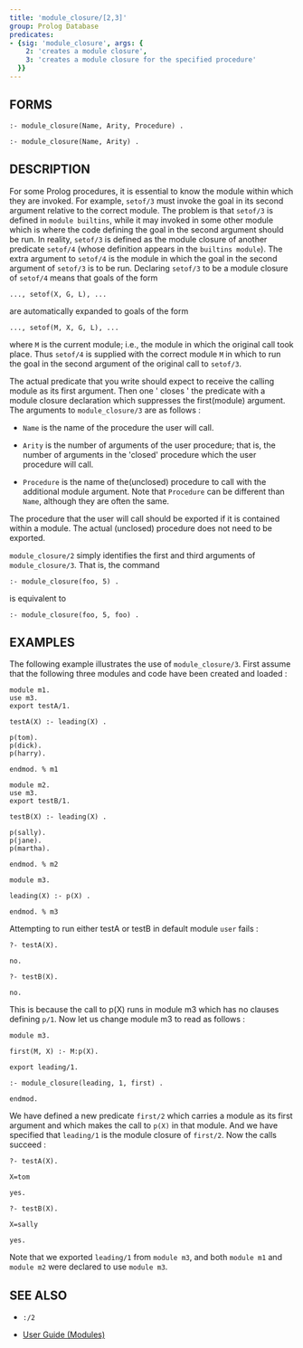 ```yaml
---
title: 'module_closure/[2,3]'
group: Prolog Database
predicates:
- {sig: 'module_closure', args: {
    2: 'creates a module closure',
    3: 'creates a module closure for the specified procedure'
  }}
---
```


## FORMS
```
:- module_closure(Name, Arity, Procedure) .

:- module_closure(Name, Arity) .
```
## DESCRIPTION

For some Prolog procedures, it is essential to know the module within which they are invoked. For example, `setof/3` must invoke the goal in its second argument relative to the correct module. The problem is that `setof/3` is defined in `module builtins`, while it may invoked in some other module which is where the code defining the goal in the second argument should be run. In reality, `setof/3` is defined as the module closure of another predicate `setof/4` (whose definition appears in the `builtins module`). The extra argument to `setof/4` is the module in which the goal in the second argument of `setof/3` is to be run. Declaring `setof/3` to be a module closure of `setof/4` means that goals of the form
```
..., setof(X, G, L), ...
```
are automatically expanded to goals of the form
```
..., setof(M, X, G, L), ...
```
where `M` is the current module; i.e., the module in which the original call took place. Thus `setof/4` is supplied with the correct module `M` in which to run the goal in the second argument of the original call to `setof/3`.

The actual predicate that you write should expect to receive the calling module as its first argument. Then one ' closes ' the predicate with a module closure declaration which suppresses the first(module) argument. The arguments to `module_closure/3` are as follows :

- `Name` is the name of the procedure the user will call.

- `Arity` is the number of arguments of the user procedure; that is, the number of arguments in the 'closed' procedure which the user procedure will call.

- `Procedure` is the name of the(unclosed) procedure to call with the additional module argument. Note that `Procedure` can be different than `Name`, although they are often the same.

The procedure that the user will call should be exported if it is contained within a module. The actual (unclosed) procedure does not need to be exported. 

`module_closure/2` simply identifies the first and third arguments of `module_closure/3`. That is, the command
```
:- module_closure(foo, 5) .
```
is equivalent to
```
:- module_closure(foo, 5, foo) .
```
## EXAMPLES

The following example illustrates the use of `module_closure/3`. First assume that the following three modules and code have been created and loaded :
```
module m1.
use m3.
export testA/1.

testA(X) :- leading(X) .

p(tom).
p(dick).
p(harry).

endmod. % m1

module m2.
use m3.
export testB/1.

testB(X) :- leading(X) .

p(sally).
p(jane).
p(martha).

endmod. % m2

module m3.

leading(X) :- p(X) .

endmod. % m3
```
Attempting to run either testA or testB in default module `user` fails :

```
?- testA(X).

no.

?- testB(X).

no.
```
This is because the call to p(X) runs in module m3 which has no clauses defining `p/1`. Now let us change module m3 to read as follows :
```
module m3.

first(M, X) :- M:p(X).

export leading/1.

:- module_closure(leading, 1, first) .

endmod.
```
We have defined a new predicate `first/2` which carries a module as its first argument and which makes the call to `p(X)` in that module. And we have specified that `leading/1` is the module closure of `first/2`. Now the calls succeed :

```
?- testA(X).

X=tom

yes.

?- testB(X).

X=sally

yes.
```
Note that we exported `leading/1` from `module m3`, and both `module m1` and `module m2` were declared to use `module m3`.

## SEE ALSO

- `:/2`

- [User Guide (Modules)](../guide/3-Modules.md)

